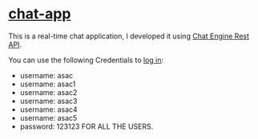 # [chat-app](https://chat-app-omarewies.netlify.app/)

This is a real-time chat application, I developed it using  [Chat Engine Rest API](https://chatengine.io/).




You can use the following Credentials to [log in](https://chat-app-omarewies.netlify.app/):

* username: asac
* username: asac1
* username: asac2
* username: asac3
* username: asac4
* username: asac5
* password: 123123 
FOR ALL THE USERS.



